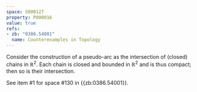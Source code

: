 ```yaml
---
space: S000127
property: P000016
value: true
refs:
- zb: "0386.54001"
  name: Counterexamples in Topology
---
```


Consider the construction of a pseudo-arc as the intersection of (closed) chains in $\mathbb{R}^2$. Each chain is closed and bounded in $\mathbb{R}^2$ and is thus compact; then so is their intersection.

See item #1 for space #130 in {{zb:0386.54001}}.
